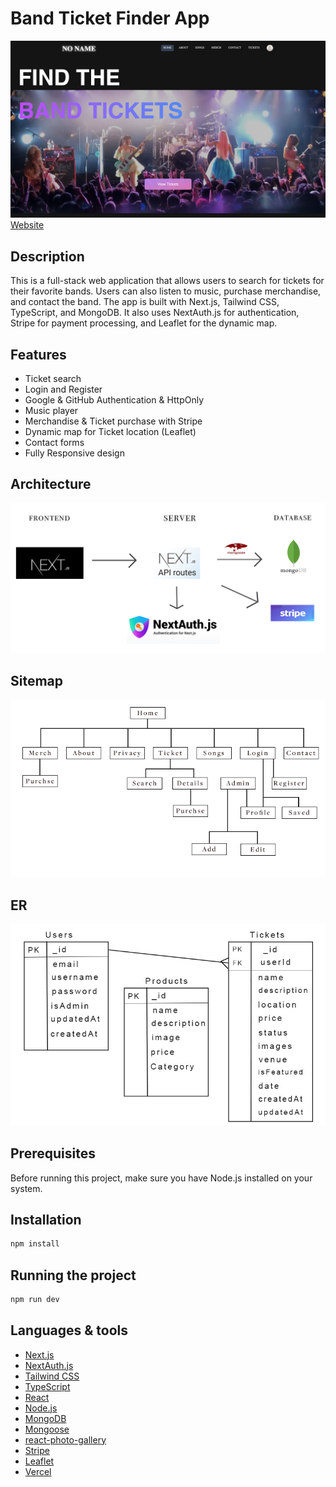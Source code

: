# Band Ticket Finder App

<!-- Image -->
![Band Ticket Finter App](./GitHub/screenshot_bandTicket.jpg)
[Website](https://band-ticket.vercel.app/)

## Description
This is a full-stack web application that allows users to search for tickets for their favorite bands. Users can also listen to music, purchase merchandise, and contact the band. The app is built with Next.js, Tailwind CSS, TypeScript, and MongoDB. It also uses NextAuth.js for authentication, Stripe for payment processing, and Leaflet for the dynamic map.

## Features
- Ticket search
- Login and Register 
- Google & GitHub Authentication & HttpOnly
- Music player
- Merchandise & Ticket purchase with Stripe
- Dynamic map for Ticket location (Leaflet)
- Contact forms
- Fully Responsive design

<!-- Image -->
## Architecture
![Architecture](./GitHub/architecture.jpg)

<!-- Image -->
## Sitemap
![Sitemap](./GitHub/sitemap.png)

<!-- Image -->
## ER
![Sitemap](./GitHub/ER.jpg)

## Prerequisites
Before running this project, make sure you have Node.js installed on your system.

## Installation
```bash
npm install
```

## Running the project
```bash
npm run dev
```

## Languages & tools
- [Next.js](https://nextjs.org/)
- [NextAuth.js](https://next-auth.js.org/)
- [Tailwind CSS](https://tailwindcss.com/)
- [TypeScript](https://www.typescriptlang.org/)
- [React](https://reactjs.org/)
- [Node.js](https://nodejs.org/en/)
- [MongoDB](https://www.mongodb.com/)
- [Mongoose](https://mongoosejs.com/)
- [react-photo-gallery](https://www.npmjs.com/package/react-photo-gallery)
- [Stripe](https://stripe.com/)
- [Leaflet](https://leafletjs.com/)
- [Vercel](https://vercel.com/)

